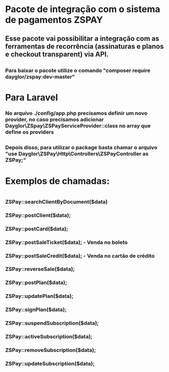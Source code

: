 # Pacote de integração com o sistema de pagamentos ZSPAY
##

## Esse pacote vai possibilitar a integração com as ferramentas de recorrência (assinaturas e planos e checkout transparent) via API.
##
##

### Para baixar o pacote utilize o comando "composer require dayglor/zspay:dev-master"
##
##

# Para Laravel
### No arquivo ./config/app.php precisamos definir um novo provider, no caso precisamos adicionar Dayglor\ZSpay\ZSPayServiceProvider::class no array que define os providers
##
##
## 

### Depois disso, para utilizar o package basta chamar o arquivo "use Dayglor\ZSPay\Http\Controllers\ZSPayController as ZSPay;"
##
##

#  Exemplos de chamadas:
#
### ZSPay::searchClientByDocument($data)
### ZSPay::postClient($data); 
### ZSPay::postCard($data); 
### ZSPay::postSaleTicket($data);  - Venda no boleto
### ZSPay::postSaleCredit($data);  - Venda no cartão de crédito
### ZSPay::reverseSale($data); 
### ZSPay::postPlan($data); 
### ZSPay::updatePlan($data); 
### ZSPay::signPlan($data); 
### ZSPay::suspendSubscription($data); 
### ZSPay::activeSubscription($data); 
### ZSPay::removeSubscription($data); 
### ZSPay::updateSubscription($data); 
